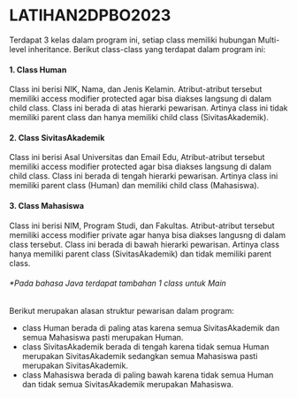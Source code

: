 # LATIHAN2DPBO2023

Terdapat 3 kelas dalam program ini, setiap class memiliki hubungan Multi-level inheritance.
Berikut class-class yang terdapat dalam program ini:
#### 1. Class Human
  Class ini berisi NIK, Nama, dan Jenis Kelamin. Atribut-atribut tersebut memiliki access modifier protected agar bisa diakses langsung di dalam child class.
  Class ini berada di atas hierarki pewarisan. Artinya class ini tidak memiliki parent class dan hanya memiliki child class (SivitasAkademik).
#### 2. Class SivitasAkademik
  Class ini berisi Asal Universitas dan Email Edu, Atribut-atribut tersebut memiliki access modifier protected agar bisa diakses langsung di dalam child class.
  Class ini berada di tengah hierarki pewarisan. Artinya class ini memiliki parent class (Human) dan memiliki child class (Mahasiswa).
#### 3. Class Mahasiswa
  Class ini berisi NIM, Program Studi, dan Fakultas. Atribut-atribut tersebut memiliki access modifier private agar hanya bisa diakses langusng di dalam class tersebut.
  Class ini berada di bawah hierarki pewarisan. Artinya class hanya memiliki parent class (SivitasAkademik) dan tidak memiliki parent class.
###### *Pada bahasa Java terdapat tambahan 1 class untuk Main

Berikut merupakan alasan struktur pewarisan dalam program:
- class Human berada di paling atas karena semua SivitasAkademik dan semua Mahasiswa pasti merupakan Human.
- class SivitasAkademik berada di tengah karena tidak semua Human merupakan SivitasAkademik sedangkan semua Mahasiswa pasti merupakan SivitasAkademik.
- class Mahasiswa berada di paling bawah karena tidak semua Human dan tidak semua SivitasAkademik merupakan Mahasiswa.
